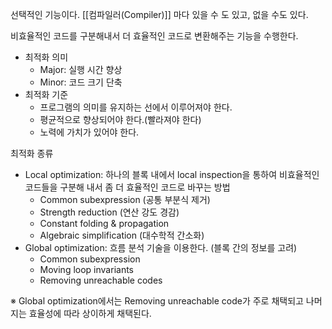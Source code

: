 
선택적인 기능이다. [[컴파일러(Compiler)]] 마다 있을 수 도 있고, 없을 수도 있다. 

비효율적인 코드를 구분해내서 더 효율적인 코드로 변환해주는 기능을 수행한다.

+ 최적화 의미
	+ Major: 실행 시간 향상
	+ Minor: 코드 크기 단축
+ 최적화 기준
	+ 프로그램의 의미를 유지하는 선에서 이루어져야 한다.
	+ 평균적으로 향상되어야 한다.(빨라져야 한다)
	+ 노력에 가치가 있어야 한다. 

최적화 종류
+ Local optimization: 하나의 블록 내에서 local inspection을 통하여 비효율적인 코드들을 구분해 내서 좀 더 효율적인 코드로 바꾸는 방법
	+ Common subexpression (공통 부분식 제거)
	+ Strength reduction (연산 강도 경감)
	+ Constant folding & propagation
	+ Algebraic simplification (대수학적 간소화)
+ Global optimization: 흐름 분석 기술을 이용한다. (블록 간의 정보를 고려)
	+ Common subexpression
	+ Moving loop invariants
	+ Removing unreachable codes

※ Global optimization에서는 Removing unreachable code가 주로 채택되고 나머지는 효율성에 따라 상이하게 채택된다. 